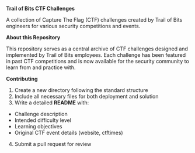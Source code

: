 **Trail of Bits CTF Challenges**

A collection of Capture The Flag (CTF) challenges created by Trail of Bits engineers for various security competitions and events.

**About this Repository**

This repository serves as a central archive of CTF challenges designed and implemented by Trail of Bits employees. Each challenge has been featured in past CTF competitions and is now available for the security community to learn from and practice with.

**Contributing**

1. Create a new directory following the standard structure
2. Include all necessary files for both deployment and solution
3. Write a detailed **README** with:

- Challenge description
- Intended difficulty level
- Learning objectives
- Original CTF event details (website, ctftimes)


4. Submit a pull request for review
